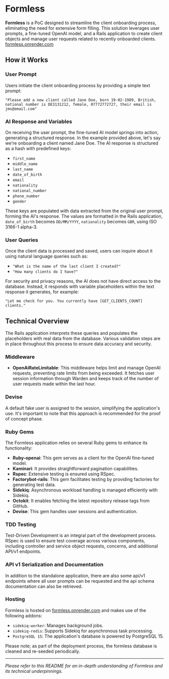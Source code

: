 # Formless

**Formless** is a PoC designed to streamline the client onboarding process, eliminating the need for extensive form filling. This solution leverages user prompts, a fine-tuned OpenAI model, and a Rails application to create client objects and manage user requests related to recently onboarded clients. [formless.onrender.com](https://formless.onrender.com)

## How it Works

### User Prompt

Users initiate the client onboarding process by providing a simple text prompt:

`"Please add a new client called Jane Doe, born 19-02-1989, British, national number is DE3131212, female, 07772772727, their email is jms@email.com"`

### AI Response and Variables

On receiving the user prompt, the fine-tuned AI model springs into action, generating a structured response. In the example provided above, let's say we're onboarding a client named Jane Doe. The AI response is structured as a hash with predefined keys:

- `first_name`
- `middle_name`
- `last_name`
- `date_of_birth`
- `email`
- `nationality`
- `national_number`
- `phone_number`
- `gender`

These keys are populated with data extracted from the original user prompt, forming the AI's response. The values are formatted in the Rails application, `date_of_birth` becomes `DD/MM/YYYY`, `nationality` becomes `GBR`, using ISO 3166-1 alpha-3.

### User Queries

Once the client data is processed and saved, users can inquire about it using natural language queries such as:

- `"What is the name of the last client I created?"`
- `"How many clients do I have?"`

For security and privacy reasons, the AI does not have direct access to the database. Instead, it responds with variable placeholders within the text response it generates, for example:

`"Let me check for you. You currently have [GET_CLIENTS_COUNT] clients."`

## Technical Overview

The Rails application interprets these queries and populates the placeholders with real data from the database. Various validation steps are in place throughout this process to ensure data accuracy and security.

### Middleware

- **OpenAiRateLimitable**: This middleware helps limit and manage OpenAI requests, preventing rate limits from being exceeded. It fetches user session information through Warden and keeps track of the number of user requests made within the last hour.

### Devise

A default fake user is assigned to the session, simplifying the application's use. It's important to note that this approach is recommended for the proof of concept phase.

### Ruby Gems

The Formless application relies on several Ruby gems to enhance its functionality:

- **Ruby-openai**: This gem serves as a client for the OpenAI fine-tuned model.
- **Kaminari**: It provides straightforward pagination capabilities.
- **Rspec**: Extensive testing is ensured using RSpec.
- **Factorybot-rails**: This gem facilitates testing by providing factories for generating test data.
- **Sidekiq**: Asynchronous workload handling is managed efficiently with Sidekiq.
- **Octokit**: It enables fetching the latest repository release tags from GitHub.
- **Devise**: This gem handles user sessions and authentication.

### TDD Testing

Test-Driven Development is an integral part of the development process. RSpec is used to ensure test coverage across various components, including controller and service object requests, concerns, and additional API/v1 endpoints.

### API v1 Serialization and Documentation

In addition to the standalone application, there are also some api/v1 endpoints where all user prompts can be requested and the api schema documentation can also be retrieved.

### Hosting

Formless is hosted on [formless.onrender.com](https://formless.onrender.com) and makes use of the following addons:

- `sidekiq-worker`: Manages background jobs.
- `sidekiq-redis`: Supports Sidekiq for asynchronous task processing.
- `PostgreSQL 15`: The application's database is powered by PostgreSQL 15.

Please note; as part of the deployment process, the formless database is cleaned and re-seeded periodically.

---

*Please refer to this README for an in-depth understanding of Formless and its technical underpinnings.*
